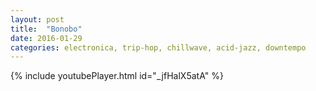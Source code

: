 ```yaml
---
layout: post
title:  "Bonobo"
date: 2016-01-29 
categories: electronica, trip-hop, chillwave, acid-jazz, downtempo
---
```

{% include youtubePlayer.html id="_jfHalX5atA" %}
